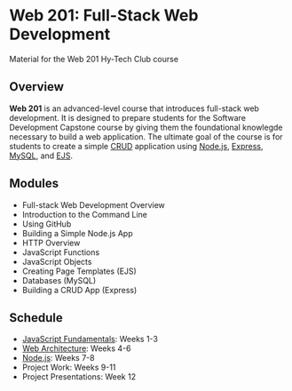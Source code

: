 # Web 201: Full-Stack Web Development
Material for the Web 201 Hy-Tech Club course 

## Overview
**Web 201** is an advanced-level course that introduces full-stack web development. It is designed to prepare students for the Software Development Capstone course by giving them the foundational knowlegde necessary to build a web application. The ultimate goal of the course is for students to create a simple [CRUD](https://en.wikipedia.org/wiki/Create,_read,_update_and_delete) application using [Node.js](https://en.wikipedia.org/wiki/Node.js), [Express](https://expressjs.com/), [MySQL](https://dev.mysql.com/doc/refman/8.0/en/what-is-mysql.html), and [EJS](https://ejs.co/).

## Modules
- Full-stack Web Development Overview
- Introduction to the Command Line
- Using GitHub
- Building a Simple Node.js App
- HTTP Overview
- JavaScript Functions
- JavaScript Objects
- Creating Page Templates (EJS)
- Databases (MySQL)
- Building a CRUD App (Express)

## Schedule
- [JavaScript Fundamentals](JavaScriptFundamentals/): Weeks 1-3
- [Web Architecture](WebArchitecture/): Weeks 4-6
- [Node.js](NodeJS/): Weeks 7-8
- Project Work: Weeks 9-11
- Project Presentations: Week 12